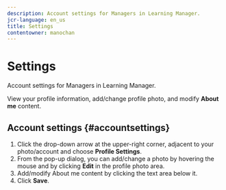 ```yaml
---
description: Account settings for Managers in Learning Manager.
jcr-language: en_us
title: Settings
contentowner: manochan
---
```



# Settings

Account settings for Managers in Learning Manager.

View your profile information, add/change profile photo, and modify **About me** content.

## Account settings {#accountsettings}

1. Click the drop-down arrow at the upper-right corner, adjacent to your photo/account and choose **Profile Settings**.
1. From the pop-up dialog, you can add/change a photo by hovering the mouse and by clicking **Edit** in the profile photo area.
1. Add/modify About me content by clicking the text area below it.
1. Click **Save**.

